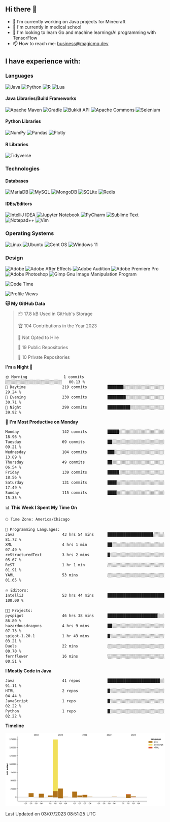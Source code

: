 ## Hi there 👋

- 🔭 I’m currently working on Java projects for Minecraft
- 🏫 I'm currently in medical school
- 📓 I'm looking to learn Go and machine learning/AI programming with TensorFlow
- 📫 How to reach me: business@magicmq.dev

## I have experience with:

### Languages

![Java](https://img.shields.io/badge/Java-%23ED8B00.svg?style=flat&logo=openjdk&logoColor=007396)
![Python](https://img.shields.io/badge/Python-3670A0?style=flat&logo=python&logoColor=ffdd54)
![R](https://img.shields.io/badge/R-%23276DC3.svg?style=flat&logo=r&logoColor=white)
![Lua](https://img.shields.io/badge/Lua-%232C2D72.svg?style=flat&logo=lua&logoColor=white)

#### Java Libraries/Build Frameworks

![Apache Maven](https://img.shields.io/badge/Apache%20Maven-C71A36?style=flat&logo=Apache%20Maven&logoColor=white)
![Gradle](https://img.shields.io/badge/Gradle-02303A.svg?style=flat&logo=Gradle&logoColor=white)
![Bukkit API](https://img.shields.io/badge/Bukkit%20API-62B47A?style=flat&logo=minecraft&logoColor=white)
![Apache Commons](https://img.shields.io/badge/Apache%20Commons-D22128?style=flat&logo=apache&logoColor=white)
![Selenium](https://img.shields.io/badge/Selenium-43B02A?style=flat&logo=selenium&logoColor=white)


#### Python Libraries

![NumPy](https://img.shields.io/badge/NumPy-%23013243.svg?style=flat&logo=numpy&logoColor=white)
![Pandas](https://img.shields.io/badge/Pandas-%23150458.svg?style=flat&logo=pandas&logoColor=white)
![Plotly](https://img.shields.io/badge/Plotly-%233F4F75.svg?style=flat&logo=plotly&logoColor=white)

#### R Libraries

![Tidyverse](https://img.shields.io/badge/Tidyverse-1A162D?style=flat&logo=tidyverse&logoColor=white)

### Technologies

#### Databases

![MariaDB](https://img.shields.io/badge/MariaDB-003545?style=flat&logo=mariadb&logoColor=white)
![MySQL](https://img.shields.io/badge/MySQL-%2300f.svg?style=flat&logo=mysql&logoColor=white)
![MongoDB](https://img.shields.io/badge/MongoDB-%234ea94b.svg?style=flat&logo=mongodb&logoColor=white)
![SQLite](https://img.shields.io/badge/SQLite-%2307405e.svg?style=flat&logo=sqlite&logoColor=white)
![Redis](https://img.shields.io/badge/Redis-%23DD0031.svg?style=flat&logo=redis&logoColor=white)

#### IDEs/Editors

![IntelliJ IDEA](https://img.shields.io/badge/Intelli%20JIDEA-000000.svg?style=flat&logo=intellij-idea&logoColor=white)
![Jupyter Notebook](https://img.shields.io/badge/Jupyter-%23FA0F00.svg?style=flat&logo=jupyter&logoColor=white)
![PyCharm](https://img.shields.io/badge/PyCharm-143?style=flat&logo=pycharm&logoColor=black&color=black&labelColor=green)
![Sublime Text](https://img.shields.io/badge/Sublime_Text-%23575757.svg?style=flat&logo=sublime-text&logoColor=important)
![Notepad++](https://img.shields.io/badge/Notepad++-90E59A.svg?style=flat&logo=notepad%2b%2b&logoColor=black)
![Vim](https://img.shields.io/badge/VIM-%2311AB00.svg?style=flat&logo=vim&logoColor=white)

### Operating Systems

![Linux](https://img.shields.io/badge/Linux-FCC624?style=flat&logo=linux&logoColor=black)
![Ubuntu](https://img.shields.io/badge/Ubuntu-E95420?style=flat&logo=ubuntu&logoColor=white)
![Cent OS](https://img.shields.io/badge/Cent%20OS-002260?style=flat&logo=centos&logoColor=F0F0F0)
![Windows 11](https://img.shields.io/badge/Windows%2011-%230079d5.svg?style=flat&logo=Windows%2011&logoColor=white)

### Design

![Adobe](https://img.shields.io/badge/adobe-%23FF0000.svg?style=flat&logo=adobe&logoColor=white)
![Adobe After Effects](https://img.shields.io/badge/Adobe%20After%20Effects-9999FF.svg?style=flat&logo=Adobe%20After%20Effects&logoColor=white)
![Adobe Audition](https://img.shields.io/badge/Adobe%20Audition-9999FF.svg?style=flat&logo=Adobe%20Audition&logoColor=white)
![Adobe Premiere Pro](https://img.shields.io/badge/Adobe%20Premiere%20Pro-9999FF.svg?style=flat&logo=Adobe%20Premiere%20Pro&logoColor=white)
![Adobe Photoshop](https://img.shields.io/badge/Adobe%20Photoshop-%2331A8FF.svg?style=flat&logo=adobe%20photoshop&logoColor=white)
![Gimp Gnu Image Manipulation Program](https://img.shields.io/badge/Gimp-657D8B?style=flat&logo=gimp&logoColor=FFFFFF)

<!--START_SECTION:waka-->
![Code Time](http://img.shields.io/badge/Code%20Time-695%20hrs%2037%20mins-blue)

![Profile Views](http://img.shields.io/badge/Profile%20Views-0-blue)

**🐱 My GitHub Data** 

> 📦 17.8 kB Used in GitHub's Storage 
 > 
> 🏆 104 Contributions in the Year 2023
 > 
> 🚫 Not Opted to Hire
 > 
> 📜 19 Public Repositories 
 > 
> 🔑 10 Private Repositories 
 > 
**I'm a Night 🦉** 

```text
🌞 Morning                1 commits           ░░░░░░░░░░░░░░░░░░░░░░░░░   00.13 % 
🌆 Daytime                219 commits         ███████░░░░░░░░░░░░░░░░░░   29.24 % 
🌃 Evening                230 commits         ████████░░░░░░░░░░░░░░░░░   30.71 % 
🌙 Night                  299 commits         ██████████░░░░░░░░░░░░░░░   39.92 % 
```
📅 **I'm Most Productive on Monday** 

```text
Monday                   142 commits         █████░░░░░░░░░░░░░░░░░░░░   18.96 % 
Tuesday                  69 commits          ██░░░░░░░░░░░░░░░░░░░░░░░   09.21 % 
Wednesday                104 commits         ███░░░░░░░░░░░░░░░░░░░░░░   13.89 % 
Thursday                 49 commits          ██░░░░░░░░░░░░░░░░░░░░░░░   06.54 % 
Friday                   139 commits         █████░░░░░░░░░░░░░░░░░░░░   18.56 % 
Saturday                 131 commits         ████░░░░░░░░░░░░░░░░░░░░░   17.49 % 
Sunday                   115 commits         ████░░░░░░░░░░░░░░░░░░░░░   15.35 % 
```


📊 **This Week I Spent My Time On** 

```text
🕑︎ Time Zone: America/Chicago

💬 Programming Languages: 
Java                     43 hrs 54 mins      ████████████████████░░░░░   81.72 % 
XML                      4 hrs 1 min         ██░░░░░░░░░░░░░░░░░░░░░░░   07.49 % 
reStructuredText         3 hrs 2 mins        █░░░░░░░░░░░░░░░░░░░░░░░░   05.67 % 
ReST                     1 hr 1 min          ░░░░░░░░░░░░░░░░░░░░░░░░░   01.91 % 
YAML                     53 mins             ░░░░░░░░░░░░░░░░░░░░░░░░░   01.65 % 

🔥 Editors: 
IntelliJ                 53 hrs 44 mins      █████████████████████████   100.00 % 

🐱‍💻 Projects: 
pyspigot                 46 hrs 38 mins      ██████████████████████░░░   86.80 % 
hazardousdragons         4 hrs 9 mins        ██░░░░░░░░░░░░░░░░░░░░░░░   07.73 % 
spigot-1.20.1            1 hr 43 mins        █░░░░░░░░░░░░░░░░░░░░░░░░   03.21 % 
Duels                    22 mins             ░░░░░░░░░░░░░░░░░░░░░░░░░   00.70 % 
fernflower               16 mins             ░░░░░░░░░░░░░░░░░░░░░░░░░   00.51 % 
```

**I Mostly Code in Java** 

```text
Java                     41 repos            ███████████████████████░░   91.11 % 
HTML                     2 repos             █░░░░░░░░░░░░░░░░░░░░░░░░   04.44 % 
JavaScript               1 repo              █░░░░░░░░░░░░░░░░░░░░░░░░   02.22 % 
Python                   1 repo              █░░░░░░░░░░░░░░░░░░░░░░░░   02.22 % 
```



**Timeline**

![Lines of Code chart](https://raw.githubusercontent.com/magicmq/magicmq/master/assets/bar_graph.png)


 Last Updated on 03/07/2023 08:51:25 UTC
<!--END_SECTION:waka-->
